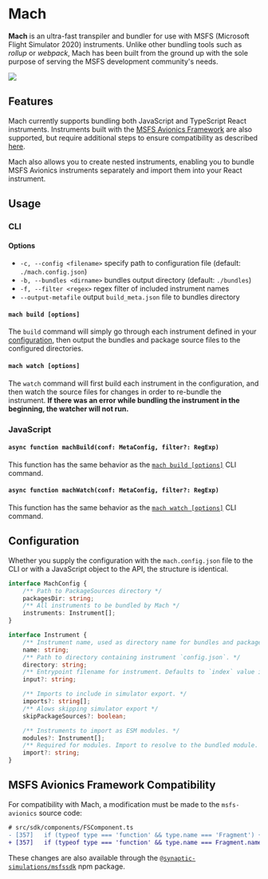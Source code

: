 # Mach

**Mach** is an ultra-fast transpiler and bundler for use with MSFS (Microsoft Flight Simulator 2020) instruments. Unlike other bundling tools such as *rollup* or *webpack*, Mach has been built from the ground up with the sole purpose of serving the MSFS development community's needs.

![](https://i.imgur.com/9pRuFG9.gif)

## Features

Mach currently supports bundling both JavaScript and TypeScript React instruments. Instruments built with the [MSFS Avionics Framework](https://microsoft.github.io/msfs-avionics-mirror/docs/intro/) are also supported, but require additional steps to ensure compatibility as described [here](#msfs-avionics-framework-compatibility).

Mach also allows you to create nested instruments, enabling you to bundle MSFS Avionics instruments separately and import them into your React instrument.

## Usage

### CLI

#### Options

- `-c, --config <filename>` specify path to configuration file (default: `./mach.config.json`)
- `-b, --bundles <dirname>` bundles output directory (default: `./bundles`)
- `-f, --filter <regex>` regex filter of included instrument names
- `--output-metafile` output `build_meta.json` file to bundles directory

#### `mach build [options]`

The `build` command will simply go through each instrument defined in your [configuration](#configuration), then output the bundles and package source files to the configured directories.

#### `mach watch [options]`

The `watch` command will first build each instrument in the configuration, and then watch the source files for changes in order to re-bundle the instrument. **If there was an error while bundling the instrument in the beginning, the watcher will not run.**


### JavaScript

#### `async function machBuild(conf: MetaConfig, filter?: RegExp)`

This function has the same behavior as the [`mach build [options]`](#mach-build-options) CLI command.

#### `async function machWatch(conf: MetaConfig, filter?: RegExp)`

This function has the same behavior as the [`mach watch [options]`](#mach-watch-options) CLI command.


## Configuration

Whether you supply the configuration with the `mach.config.json` file to the CLI or with a JavaScript object to the API, the structure is identical.
```ts
interface MachConfig {
    /** Path to PackageSources directory */
    packagesDir: string;
    /** All instruments to be bundled by Mach */
    instruments: Instrument[];
}

interface Instrument {
    /** Instrument name, used as directory name for bundles and packages. */
    name: string;
    /** Path to directory containing instrument `config.json`. */
    directory: string;
    /** Entrypoint filename for instrument. Defaults to `index` value in instrument `config.json`. */
    input?: string;

    /** Imports to include in simulator export. */
    imports?: string[];
    /** Alows skipping simulator export */
    skipPackageSources?: boolean;

    /** Instruments to import as ESM modules. */
    modules?: Instrument[];
    /** Required for modules. Import to resolve to the bundled module. */
    import?: string;
}
```


## MSFS Avionics Framework Compatibility

For compatibility with Mach, a modification must be made to the `msfs-avionics` source code:
```diff
# src/sdk/components/FSComponent.ts
- [357]   if (typeof type === 'function' && type.name === 'Fragment') {
+ [357]   if (typeof type === 'function' && type.name === Fragment.name) {
```
These changes are also available through the [`@synaptic-simulations/msfssdk`](https://www.npmjs.com/package/@synaptic-simulations/msfssdk) npm package.
